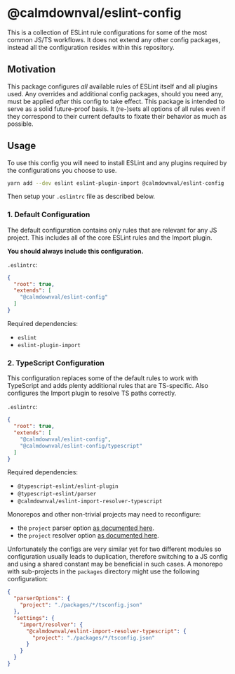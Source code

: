 # @calmdownval/eslint-config

This is a collection of ESLint rule configurations for some of the most common
JS/TS workflows. It does not extend any other config packages, instead all the
configuration resides within this repository.

## Motivation

This package configures *all* available rules of ESLint itself and all plugins
used. Any overrides and additional config packages, should you need any, must be
applied *after* this config to take effect. This package is intended to serve as
a solid future-proof basis. It (re-)sets all options of all rules even if they
correspond to their current defaults to fixate their behavior as much as
possible.

## Usage

To use this config you will need to install ESLint and any plugins required by
the configurations you choose to use.

```sh
yarn add --dev eslint eslint-plugin-import @calmdownval/eslint-config
```

Then setup your `.eslintrc` file as described below.

### 1. Default Configuration

The default configuration contains only rules that are relevant for any JS
project. This includes all of the core ESLint rules and the Import plugin.

**You should always include this configuration.**

`.eslintrc`:

```json
{
  "root": true,
  "extends": [
    "@calmdownval/eslint-config"
  ]
}
```

Required dependencies:

- `eslint`
- `eslint-plugin-import`

### 2. TypeScript Configuration

This configuration replaces some of the default rules to work with TypeScript
and adds plenty additional rules that are TS-specific. Also configures the
Import plugin to resolve TS paths correctly.

`.eslintrc`:

```json
{
  "root": true,
  "extends": [
    "@calmdownval/eslint-config",
    "@calmdownval/eslint-config/typescript"
  ]
}
```

Required dependencies:

- `@typescript-eslint/eslint-plugin`
- `@typescript-eslint/parser`
- `@calmdownval/eslint-import-resolver-typescript`

Monorepos and other non-trivial projects may need to reconfigure:

- the `project` parser option [as documented here](https://github.com/typescript-eslint/typescript-eslint/tree/master/packages/parser#parseroptionsproject).
- the `project` resolver option [as documented here](https://github.com/alexgorbatchev/eslint-import-resolver-typescript#configuration).

Unfortunately the configs are very similar yet for two different modules so
configuration usually leads to duplication, therefore switching to a JS config
and using a shared constant may be beneficial in such cases. A monorepo with
sub-projects in the `packages` directory might use the following configuration:

```json
{
  "parserOptions": {
    "project": "./packages/*/tsconfig.json"
  },
  "settings": {
    "import/resolver": {
      "@calmdownval/eslint-import-resolver-typescript": {
        "project": "./packages/*/tsconfig.json"
      }
    }
  }
}
```
